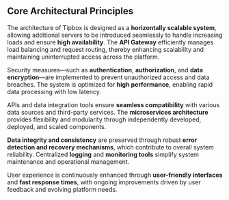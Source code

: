 ## **Core Architectural Principles**

The architecture of Tipbox is designed as a **horizontally scalable system**, allowing additional servers to be introduced seamlessly to handle increasing loads and ensure **high availability**. The **API Gateway** efficiently manages load balancing and request routing, thereby enhancing scalability and maintaining uninterrupted access across the platform.

Security measures—such as **authentication**, **authorization**, and **data encryption**—are implemented to prevent unauthorized access and data breaches. The system is optimized for **high performance**, enabling rapid data processing with low latency.

APIs and data integration tools ensure **seamless compatibility** with various data sources and third-party services. The **microservices architecture** provides flexibility and modularity through independently developed, deployed, and scaled components.

**Data integrity and consistency** are preserved through robust **error detection and recovery mechanisms**, which contribute to overall system reliability. Centralized **logging** and **monitoring tools** simplify system maintenance and operational management.

User experience is continuously enhanced through **user-friendly interfaces** and **fast response times**, with ongoing improvements driven by user feedback and evolving platform needs.

